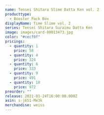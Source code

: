 ```yaml
---
name: Tensei Shitara Slime Datta Ken vol. 2
producttype:
  - Booster Pack Box
displayName: Time Slime vol. 2
series: Tensei Shitara Suraimu Datta Ken
image: images/card-00013473.jpg
color: "#cecf0f"
pricings:
  - quantity: 1
    price: 58
  - quantity: 4
    price: 324
  - quantity: 6
    price: 333
  - quantity: 9
    price: 491
  - quantity: 18
    price: 972
preorder: ""
release: 2021-01-24T16:00:00.000Z
asin: s-j6S1-Me3k
merchandise: weiss
---
```


